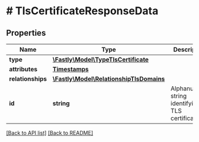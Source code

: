 # # TlsCertificateResponseData

## Properties

Name | Type | Description | Notes
------------ | ------------- | ------------- | -------------
**type** | [**\Fastly\Model\TypeTlsCertificate**](TypeTlsCertificate.md) |  | [optional] 
**attributes** | [**Timestamps**](Timestamps.md) |  | [optional] 
**relationships** | [**\Fastly\Model\RelationshipTlsDomains**](RelationshipTlsDomains.md) |  | [optional] 
**id** | **string** | Alphanumeric string identifying a TLS certificate. | [optional] [readonly] 


[[Back to API list]](../../README.md#endpoints) [[Back to README]](../../README.md)
